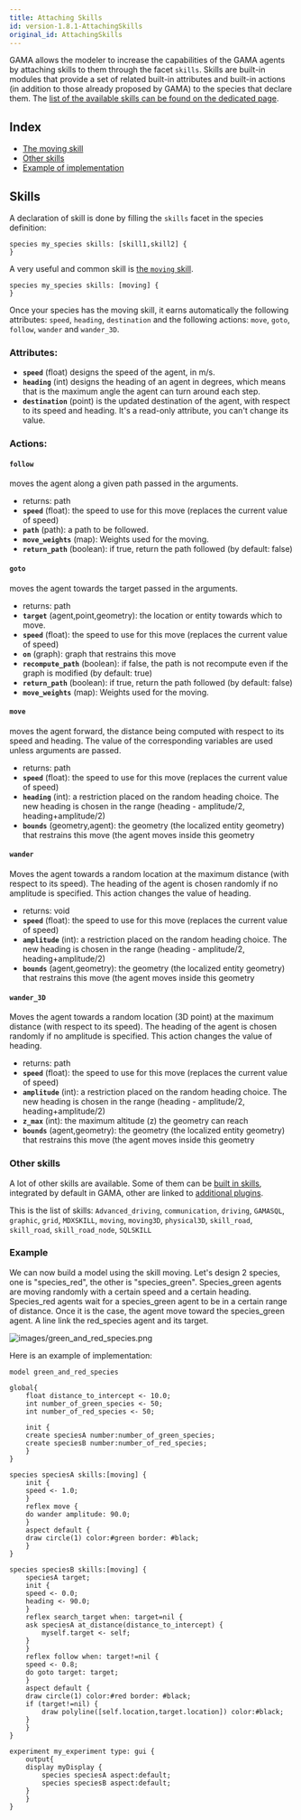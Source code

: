 ```yaml
---
title: Attaching Skills
id: version-1.8.1-AttachingSkills
original_id: AttachingSkills
---
```


[//]: # (startConcept|attaching_skills)
[//]: # (keyword|concept_skill)

GAMA allows the modeler to increase the capabilities of the GAMA agents by attaching skills to them through the facet `skills`. Skills are built-in modules that provide a set of related built-in attributes and built-in actions (in addition to those already proposed by GAMA) to the species that declare them. The [list of the available skills can be found on the dedicated page](BuiltInSkills).

## Index

* [The moving skill](#the-moving-skill)
* [Other skills](#other-skills)
* [Example of implementation](#example-of-implementation)

## Skills

A declaration of skill is done by filling the `skills` facet in the species definition:

```
species my_species skills: [skill1,skill2] {
}
```

[//]: # (keyword|skill_moving)
A very useful and common skill is [the `moving` skill](BuiltInSkills#moving).

```
species my_species skills: [moving] {
}
```

Once your species has the moving skill, it earns automatically the following attributes: `speed`, `heading`, `destination` and the following actions: `move`, `goto`, `follow`, `wander` and `wander_3D`.

### Attributes:

* **`speed`** (float) designs the speed of the agent, in m/s.
* **`heading`** (int) designs the heading of an agent in degrees, which means that is the maximum angle the agent can turn around each step.
* **`destination`** (point) is the updated destination of the agent, with respect to its speed and heading. It's a read-only attribute, you can't change its value.

### Actions:

#### **`follow`**
moves the agent along a given path passed in the arguments.

* returns: path 			
* **`speed`** (float): the speed to use for this move (replaces the current value of speed) 			
* **`path`** (path): a path to be followed. 			
* **`move_weights`** (map): Weights used for the moving. 			
* **`return_path`** (boolean): if true, return the path followed (by default: false)  
	 
#### **`goto`**
moves the agent towards the target passed in the arguments.

* returns: path 			
* **`target`** (agent,point,geometry): the location or entity towards which to move. 			
* **`speed`** (float): the speed to use for this move (replaces the current value of speed) 			
* **`on`** (graph): graph that restrains this move 			
* **`recompute_path`** (boolean): if false, the path is not recompute even if the graph is modified (by default: true) 			
* **`return_path`** (boolean): if true, return the path followed (by default: false) 			
* **`move_weights`** (map): Weights used for the moving.  
	 
#### **`move`**
moves the agent forward, the distance being computed with respect to its speed and heading. The value of the corresponding variables are used unless arguments are passed.

* returns: path 			
* **`speed`** (float): the speed to use for this move (replaces the current value of speed) 			
* **`heading`** (int): a restriction placed on the random heading choice. The new heading is chosen in the range (heading - amplitude/2, heading+amplitude/2) 			
* **`bounds`** (geometry,agent): the geometry (the localized entity geometry) that restrains this move (the agent moves inside this geometry  
	 
#### **`wander`**
Moves the agent towards a random location at the maximum distance (with respect to its speed). The heading of the agent is chosen randomly if no amplitude is specified. This action changes the value of heading.

* returns: void 			
* **`speed`** (float): the speed to use for this move (replaces the current value of speed) 			
* **`amplitude`** (int): a restriction placed on the random heading choice. The new heading is chosen in the range (heading - amplitude/2, heading+amplitude/2) 			
* **`bounds`** (agent,geometry): the geometry (the localized entity geometry) that restrains this move (the agent moves inside this geometry  
	 
#### **`wander_3D`**
Moves the agent towards a random location (3D point) at the maximum distance (with respect to its speed). The heading of the agent is chosen randomly if no amplitude is specified. This action changes the value of heading.

* returns: path 			
* **`speed`** (float): the speed to use for this move (replaces the current value of speed) 			
* **`amplitude`** (int): a restriction placed on the random heading choice. The new heading is chosen in the range (heading - amplitude/2, heading+amplitude/2) 			
* **`z_max`** (int): the maximum altitude (z) the geometry can reach 			
* **`bounds`** (agent,geometry): the geometry (the localized entity geometry) that restrains this move (the agent moves inside this geometry	

### Other skills

A lot of other skills are available. Some of them can be [built in skills](BuiltInSkills), integrated by default in GAMA, other are linked to [additional plugins](Extension).

This is the list of skills:
`Advanced_driving`, `communication`, `driving`, `GAMASQL`, `graphic`, `grid`, `MDXSKILL`, `moving`, `moving3D`, `physical3D`, `skill_road`, `skill_road`, `skill_road_node`, `SQLSKILL`

### Example

We can now build a model using the skill moving. Let's design 2 species, one is "species_red", the other is "species_green". 
Species_green agents are moving randomly with a certain speed and a certain heading.
Species_red agents wait for a species_green agent to be in a certain range of distance. Once it is the case, the agent move toward the species_green agent. A line link the red_species agent and its target.

![images/green_and_red_species.png](../resources/images/manipulateBasicSpecies/green_and_red_species.png) 

Here is an example of implementation:

```
model green_and_red_species

global{
    float distance_to_intercept <- 10.0;
    int number_of_green_species <- 50;
    int number_of_red_species <- 50;
	
    init {
	create speciesA number:number_of_green_species;
	create speciesB number:number_of_red_species;
    }
}

species speciesA skills:[moving] {
    init {
	speed <- 1.0;
    }
    reflex move {
	do wander amplitude: 90.0;
    }
    aspect default {
	draw circle(1) color:#green border: #black;
    }
}

species speciesB skills:[moving] {
    speciesA target;
    init {
	speed <- 0.0;
	heading <- 90.0;
    }
    reflex search_target when: target=nil {
	ask speciesA at_distance(distance_to_intercept) {
	    myself.target <- self;
	}
    }
    reflex follow when: target!=nil {
	speed <- 0.8;
	do goto target: target;
    }
    aspect default {
	draw circle(1) color:#red border: #black;
	if (target!=nil) {
	    draw polyline([self.location,target.location]) color:#black;
	}
    }
}

experiment my_experiment type: gui {
    output{
	display myDisplay {
	    species speciesA aspect:default;
	    species speciesB aspect:default;
	}
    }
}
```

[//]: # (endConcept|attaching_skills)
